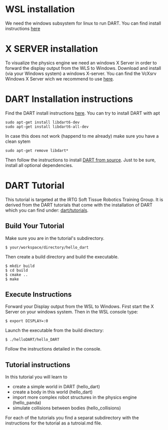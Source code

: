 # WSL installation
We need the windows subsystem for linux to run DART.
You can find install instructions [here](https://docs.microsoft.com/de-de/windows/wsl/install-win10)

# X SERVER installation
To visualize the physics engine we need an windows X Server in order to forward the display output from the WLS to Windows.
Download and install (via your Windows system) a windows X-server.
You can find the VcXsrv Windows X Server wich we recommend to use [here](https://sourceforge.net/projects/vcxsrv/).

# DART Installation instructions
Find the DART install instructions [here](https://github.com/dartsim/dart/blob/master/tutorials).
You can try to install DART with apt

    sudo apt-get install libdart6-dev
    sudo apt-get install libdart6-all-dev

In case this does not work (happend to me already) make sure you have a clean sytem

    sudo apt-get remove libdart*

Then follow the instructions to install [DART from source](https://dartsim.github.io/install_dart_on_ubuntu.html#install-dart-from-source).
Just to be sure, install all optional dependencies.


# DART Tutorial

This tutorial is targeted at the IRTG Soft Tissue Robotics Training Group.
It is derived from the DART tutorials that come with the installation of DART which you can find under:
[dart/tutorials](https://github.com/dartsim/dart/blob/master/tutorials).


## Build Your Tutorial

Make sure you are in the tutorial's subdirectory.

    $ your/workspace/directory/hello_dart

Then create a build directory and build the executable.

    $ mkdir build
    $ cd build
    $ cmake ..
    $ make

## Execute Instructions

Forward your Display output from the WSL to Windows.
First start the X Server on your windows system.
Then in the WSL console type:

    $ export DISPLAY=:0

Launch the executable from the build directory:

    $ ./helloDART/hello_DART

Follow the instructions detailed in the console.

## Tutorial instructions

In this tutorial you will learn to

*   create a simple world in DART (hello_dart)
*   create a body in this world (hello_dart)
*   import more complex robot structures in the physics engine (hello_panda)
*   simulate collisions between bodies (hello_collisions)

For each of the tutorials you find a separat subdirectory with the instructions for the tutorial as a tutroial.md file.

